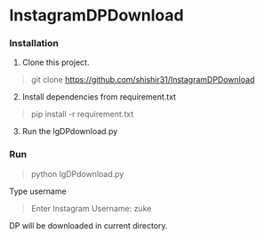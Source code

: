 # InstagramDPDownload

### Installation
1. Clone this project.
> git clone https://github.com/shishir31/InstagramDPDownload
2. Install dependencies from requirement.txt
> pip install -r requirement.txt
3. Run the IgDPdownload.py

### Run
> python IgDPdownload.py

Type username
>Enter Instagram Username: zuke

DP will be downloaded in current directory.
